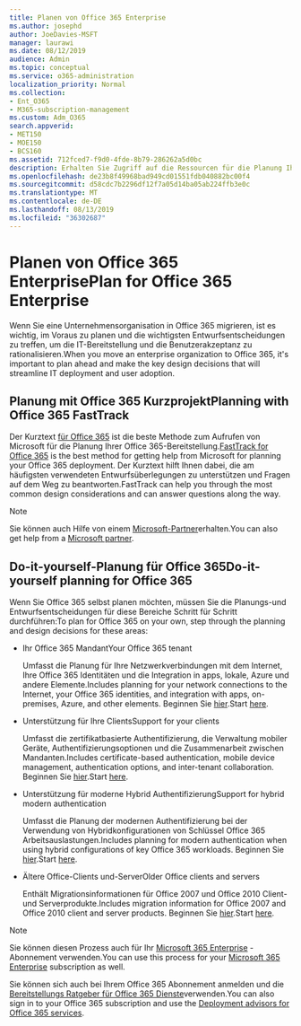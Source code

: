 ```yaml
---
title: Planen von Office 365 Enterprise
ms.author: josephd
author: JoeDavies-MSFT
manager: laurawi
ms.date: 08/12/2019
audience: Admin
ms.topic: conceptual
ms.service: o365-administration
localization_priority: Normal
ms.collection:
- Ent_O365
- M365-subscription-management
ms.custom: Adm_O365
search.appverid:
- MET150
- MOE150
- BCS160
ms.assetid: 712fced7-f9d0-4fde-8b79-286262a5d0bc
description: Erhalten Sie Zugriff auf die Ressourcen für die Planung Ihrer Office 365 Enterprise-Bereitstellung.
ms.openlocfilehash: de23b8f49968bad949cd01551fdb040882bc00f4
ms.sourcegitcommit: d58cdc7b2296df12f7a05d14ba05ab224ffb3e0c
ms.translationtype: MT
ms.contentlocale: de-DE
ms.lasthandoff: 08/13/2019
ms.locfileid: "36302687"
---
```

# <a name="plan-for-office-365-enterprise"></a><span data-ttu-id="82744-103">Planen von Office 365 Enterprise</span><span class="sxs-lookup"><span data-stu-id="82744-103">Plan for Office 365 Enterprise</span></span>

<span data-ttu-id="82744-104">Wenn Sie eine Unternehmensorganisation in Office 365 migrieren, ist es wichtig, im Voraus zu planen und die wichtigsten Entwurfsentscheidungen zu treffen, um die IT-Bereitstellung und die Benutzerakzeptanz zu rationalisieren.</span><span class="sxs-lookup"><span data-stu-id="82744-104">When you move an enterprise organization to Office 365, it's important to plan ahead and make the key design decisions that will streamline IT deployment and user adoption.</span></span> 

## <a name="planning-with-office-365-fasttrack"></a><span data-ttu-id="82744-105">Planung mit Office 365 Kurzprojekt</span><span class="sxs-lookup"><span data-stu-id="82744-105">Planning with Office 365 FastTrack</span></span>

<span data-ttu-id="82744-106">Der Kurztext [für Office 365](https://docs.microsoft.com/fasttrack/O365-fasttrack-benefit-for-office-365) ist die beste Methode zum Aufrufen von Microsoft für die Planung Ihrer Office 365-Bereitstellung.</span><span class="sxs-lookup"><span data-stu-id="82744-106">[FastTrack for Office 365](https://docs.microsoft.com/fasttrack/O365-fasttrack-benefit-for-office-365) is the best method for getting help from Microsoft for planning your Office 365 deployment.</span></span> <span data-ttu-id="82744-107">Der Kurztext hilft Ihnen dabei, die am häufigsten verwendeten Entwurfsüberlegungen zu unterstützen und Fragen auf dem Weg zu beantworten.</span><span class="sxs-lookup"><span data-stu-id="82744-107">FastTrack can help you through the most common design considerations and can answer questions along the way.</span></span> 

>[!Note]
><span data-ttu-id="82744-108">Sie können auch Hilfe von einem [Microsoft-Partner](https://www.microsoft.com/solution-providers/home)erhalten.</span><span class="sxs-lookup"><span data-stu-id="82744-108">You can also get help from a [Microsoft partner](https://www.microsoft.com/solution-providers/home).</span></span>
>

## <a name="do-it-yourself-planning-for-office-365"></a><span data-ttu-id="82744-109">Do-it-yourself-Planung für Office 365</span><span class="sxs-lookup"><span data-stu-id="82744-109">Do-it-yourself planning for Office 365</span></span>

<span data-ttu-id="82744-110">Wenn Sie Office 365 selbst planen möchten, müssen Sie die Planungs-und Entwurfsentscheidungen für diese Bereiche Schritt für Schritt durchführen:</span><span class="sxs-lookup"><span data-stu-id="82744-110">To plan for Office 365 on your own, step through the planning and design decisions for these areas:</span></span>

- <span data-ttu-id="82744-111">Ihr Office 365 Mandant</span><span class="sxs-lookup"><span data-stu-id="82744-111">Your Office 365 tenant</span></span>

  <span data-ttu-id="82744-112">Umfasst die Planung für Ihre Netzwerkverbindungen mit dem Internet, Ihre Office 365 Identitäten und die Integration in apps, lokale, Azure und andere Elemente.</span><span class="sxs-lookup"><span data-stu-id="82744-112">Includes planning for your network connections to the Internet, your Office 365 identities, and integration with apps, on-premises, Azure, and other elements.</span></span> <span data-ttu-id="82744-113">Beginnen Sie [hier](subscriptions-licenses-accounts-and-tenants-for-microsoft-cloud-offerings.md).</span><span class="sxs-lookup"><span data-stu-id="82744-113">Start [here](subscriptions-licenses-accounts-and-tenants-for-microsoft-cloud-offerings.md).</span></span>

- <span data-ttu-id="82744-114">Unterstützung für Ihre Clients</span><span class="sxs-lookup"><span data-stu-id="82744-114">Support for your clients</span></span>

  <span data-ttu-id="82744-115">Umfasst die zertifikatbasierte Authentifizierung, die Verwaltung mobiler Geräte, Authentifizierungsoptionen und die Zusammenarbeit zwischen Mandanten.</span><span class="sxs-lookup"><span data-stu-id="82744-115">Includes certificate-based authentication, mobile device management, authentication options, and inter-tenant collaboration.</span></span> <span data-ttu-id="82744-116">Beginnen Sie [hier](office-365-client-support-certificate-based-authentication.md).</span><span class="sxs-lookup"><span data-stu-id="82744-116">Start [here](office-365-client-support-certificate-based-authentication.md).</span></span>

- <span data-ttu-id="82744-117">Unterstützung für moderne Hybrid Authentifizierung</span><span class="sxs-lookup"><span data-stu-id="82744-117">Support for hybrid modern authentication</span></span>

  <span data-ttu-id="82744-118">Umfasst die Planung der modernen Authentifizierung bei der Verwendung von Hybridkonfigurationen von Schlüssel Office 365 Arbeitsauslastungen.</span><span class="sxs-lookup"><span data-stu-id="82744-118">Includes planning for modern authentication when using hybrid configurations of key Office 365 workloads.</span></span> <span data-ttu-id="82744-119">Beginnen Sie [hier](hybrid-modern-auth-overview.md).</span><span class="sxs-lookup"><span data-stu-id="82744-119">Start [here](hybrid-modern-auth-overview.md).</span></span>

- <span data-ttu-id="82744-120">Ältere Office-Clients und-Server</span><span class="sxs-lookup"><span data-stu-id="82744-120">Older Office clients and servers</span></span>

  <span data-ttu-id="82744-121">Enthält Migrationsinformationen für Office 2007 und Office 2010 Client-und Serverprodukte.</span><span class="sxs-lookup"><span data-stu-id="82744-121">Includes migration information for Office 2007 and Office 2010 client and server products.</span></span> <span data-ttu-id="82744-122">Beginnen Sie [hier](plan-upgrade-previous-versions-office.md).</span><span class="sxs-lookup"><span data-stu-id="82744-122">Start [here](plan-upgrade-previous-versions-office.md).</span></span>

>[!Note]
><span data-ttu-id="82744-123">Sie können diesen Prozess auch für Ihr [Microsoft 365 Enterprise](https://docs.microsoft.com/microsoft-365/enterprise/microsoft-365-overview) -Abonnement verwenden.</span><span class="sxs-lookup"><span data-stu-id="82744-123">You can use this process for your [Microsoft 365 Enterprise](https://docs.microsoft.com/microsoft-365/enterprise/microsoft-365-overview) subscription as well.</span></span>
>

<span data-ttu-id="82744-124">Sie können sich auch bei Ihrem Office 365 Abonnement anmelden und die [Bereitstellungs Ratgeber für Office 365 Dienste](deployment-advisors-for-office-365.md)verwenden.</span><span class="sxs-lookup"><span data-stu-id="82744-124">You can also sign in to your Office 365 subscription and use the [Deployment advisors for Office 365 services](deployment-advisors-for-office-365.md).</span></span>



<!--

This checklist will help your organization as you plan and prepare for a migration to Office 365. The phases and steps in the checklist are aligned with the guidance provided by the [Onboarding Center](https://go.microsoft.com/fwlink/?LinkId=517115). Feel free to adapt this checklist to your organization's needs.

Most organizations don't need to do anything to prepare for Office 365. It's an application on the web and people are able to use it as soon as they have an account. Other organizations have more locations, security practices, or other requirements that create the need for more planning. For enterprise-level organizations, follow the checklist items below to get started with Office 365.
  
If you want help getting Office 365 set up, [FastTrack](https://fasttrack.microsoft.com/office) is the easiest way to deploy Office 365, you can also sign in and use the [Deployment advisors for Office 365 services](deployment-advisors-for-office-365.md).
  
|**Choose one or more to get started:**||
|:-----|:-----|
| [System requirements for Office](https://products.office.com/office-system-requirements) |- Microsoft Office Professional, Office 365, Office 365 ProPlus, and each Office application for Windows, Mac, iOS, and Android all have specific system requirements. Ensure your hardware and software meet the minimum system requirements.|
|**Most** customers connect their on-premises directory to Office 365. Get a head start on directory preparation by [installing and running IdFix on your network](https://www.microsoft.com/download/details.aspx?id=36832). <br> Use the [AAD Connect advisor](https://aka.ms/aadconnectpwsync) and the [Azure AD Premium set up guide](https://aka.ms/aadpguidance) to get customized set up guidance. <br> |- Automated checks against your directory to [validate people's accounts will properly synchronize](https://support.office.com/article/Prepare-to-provision-users-through-directory-synchronization-to-Office-365-01920974-9e6f-4331-a370-13aea4e82b3e). <br> - Recommends changes to directory objects and offers to automate the changes for you. <br> - [More details on using the IdFix tool](prepare-directory-attributes-for-synch-with-idfix.md). |
|**Read** our [network performance guidance](https://aka.ms/tune) and use our tools to ensure you have the connectivity and performance configuration necessary to provide people with the best experience.  <br> | - Ensure you can connect to Office 365, if you filter or scan outbound traffic, you'll want to understand what [managing Office 365 endpoints](https://support.office.com/article/Managing-Office-365-endpoints-99cab9d4-ef59-4207-9f2b-3728eb46bf9a) means for your organization.  <br>  - [Model and test your network capacity](https://support.office.com/article/Network-and-migration-planning-for-Office-365-f5ee6c33-bcd7-4b0b-b0f8-dc1d9fb8d132) or move to an [Azure ExpressRoute for Office 365](https://support.office.com/article/Azure-ExpressRoute-for-Office-365-6d2534a2-c19c-4a99-be5e-33a0cee5d3bd) circuit for a more predictable experience.   |
|**Use** our [planning checklist](https://support.office.com/article/Deployment-planning-checklist-for-Office-365-5fa4f6ef-35ad-4840-91c1-4834df3df5a0) as a starting place for building your own deployment plan.  <br> | - In-depth overview of possible areas you'll need to plan for with links to reference or how-to information to help you plan. |
|**Use** the [Exchange Server Large Item Script](https://gallery.technet.microsoft.com/Exchange-Server-Large-Item-b9546cc6) to find mail items that may be too large to migrate.  <br> | - Uses Exchange Web Services to impersonate, access, scan the mailbox for file sizes you specify, and dumps the results in a CSV file. Read the [detailed instructions on how to use the script](https://blogs.technet.com/b/mikehall/archive/2013/06/27/large-mail-item-script.aspx). |
|**Take** advantage of [Microsoft deployment experts](https://go.microsoft.com/fwlink/?LinkId=517115) who can help you from planning to helping everyone start using the new services and applications.  <br> Use the [Deployment wizards for Office 365 services](https://support.office.com/article/Deployment-wizards-for-Office-365-services-165f46e8-3533-4d76-be57-97f81ebd40f2) to get customized set up guidance.  <br> | - The Onboarding center works directly with customers and with partner organizations. Give them a call today. |
|**Use** the [templates and resources in the Office 365 success center](https://www.microsoft.com/fasttrack/resources) to share your deployment and onboarding plans with the people in your organization.  <br> | - Communication with everyone before, during, and after the transition to Office 365 is critical.  <br> - Use our templates, guides, and handouts to improve your communications. |
|**Read** the article [Office 365 Network Connectivity Principles](https://aka.ms/o365networkingprinciples) to understand the connectivity principles for securely managing Office 365 traffic and getting the best possible performance.  <br> | - This article will help you understand the most recent guidance for securely optimizing Office 365 network connectivity. |
   
Want more resources to help you integrate Office 365 with your broader cloud strategy? Here are the [Microsoft cloud IT architecture resources](https://docs.microsoft.com/en-us/office365/enterprise/microsoft-cloud-it-architecture-resources).
  
## Want to talk with support?

We're here to help, [contact support](https://support.office.com/article/32a17ca7-6fa0-4870-8a8d-e25ba4ccfd4b) for business products.


--> 